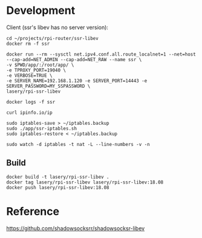 # Development
Client (ssr's libev has no server version):

```
cd ~/projects/rpi-router/ssr-libev
docker rm -f ssr

docker run --rm --sysctl net.ipv4.conf.all.route_localnet=1 --net=host --cap-add=NET_ADMIN --cap-add=NET_RAW --name ssr \
-v $PWD/app/:/root/app/ \
-e TPROXY_PORT=19040 \
-e VERBOSE=TRUE \
-e SERVER_NAME=192.168.1.120 -e SERVER_PORT=14443 -e SERVER_PASSWORD=MY_SSPASSWORD \
lasery/rpi-ssr-libev

docker logs -f ssr

curl ipinfo.io/ip

sudo iptables-save > ~/iptables.backup
sudo ./app/ssr-iptables.sh
sudo iptables-restore < ~/iptables.backup

sudo watch -d iptables -t nat -L --line-numbers -v -n
```


## Build
```
docker build -t lasery/rpi-ssr-libev .
docker tag lasery/rpi-ssr-libev lasery/rpi-ssr-libev:18.08
docker push lasery/rpi-ssr-libev:18.08
```

# Reference
https://github.com/shadowsocksrr/shadowsocksr-libev
